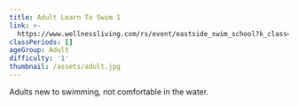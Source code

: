 ```yaml
---
title: Adult Learn To Swim 1
link: >-
  https://www.wellnessliving.com/rs/event/eastside_swim_school?k_class=107801&k_class_tab=10915
classPeriods: []
ageGroup: Adult
difficulty: '1'
thumbnail: /assets/adult.jpg
---
```

Adults new to swimming, not comfortable in the water.
